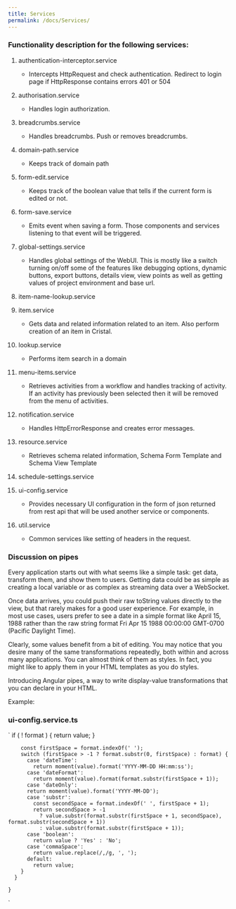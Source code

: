 ```yaml
---
title: Services
permalink: /docs/Services/
---
```


### Functionality description for the following services: 
1. authentication-interceptor.service
    * Intercepts HttpRequest and check authentication. Redirect to login page if HttpResponse contains errors 401 or 504
1. authorisation.service
   * Handles login authorization.
1. breadcrumbs.service
   * Handles breadcrumbs. Push or removes breadcrumbs.
1. domain-path.service
   * Keeps track of domain path
1. form-edit.service
   * Keeps track of the boolean value that tells if the current form is edited or not.
1. form-save.service
   * Emits event when saving a form. Those components and services listening to that event will be triggered.
1. global-settings.service	
   * Handles global settings of the WebUI. This is mostly like a switch turning on/off some of the features like debugging options, dynamic buttons, export buttons, details view, view points as well as getting values of project environment and base url.
1. item-name-lookup.service
   
1. item.service
   * Gets data and related information related to an item. Also perform creation of an item in Cristal.
1. lookup.service
   * Performs item search in a domain
1. menu-items.service
   * Retrieves activities from a workflow and handles tracking of activity. If an activity has previously been selected then it will be removed from the menu of activities.
1. notification.service
   * Handles HttpErrorResponse and creates error messages.
1. resource.service
   * Retrieves schema related information, Schema Form Template and Schema View Template
1. schedule-settings.service
1. ui-config.service
   * Provides necessary UI configuration in the form of json returned from rest api that will be used another service or components.
1. util.service
   * Common services like setting of headers in the request.

### Discussion on pipes

Every application starts out with what seems like a simple task: get data, transform them, and show them to users. Getting data could be as simple as creating a local variable or as complex as streaming data over a WebSocket.

Once data arrives, you could push their raw toString values directly to the view, but that rarely makes for a good user experience. For example, in most use cases, users prefer to see a date in a simple format like April 15, 1988 rather than the raw string format Fri Apr 15 1988 00:00:00 GMT-0700 (Pacific Daylight Time).

Clearly, some values benefit from a bit of editing. You may notice that you desire many of the same transformations repeatedly, both within and across many applications. You can almost think of them as styles. In fact, you might like to apply them in your HTML templates as you do styles.

Introducing Angular pipes, a way to write display-value transformations that you can declare in your HTML.

Example:
### ui-config.service.ts
`
		if ( ! format ) {
		  return value;
		}
	 
		const firstSpace = format.indexOf(' ');
		switch (firstSpace > -1 ? format.substr(0, firstSpace) : format) {
		  case 'dateTime':
			return moment(value).format('YYYY-MM-DD HH:mm:ss');
		  case 'dateFormat':
			return moment(value).format(format.substr(firstSpace + 1));
		  case 'dateOnly':
		  return moment(value).format('YYYY-MM-DD');
		  case 'substr':
			const secondSpace = format.indexOf(' ', firstSpace + 1);
			return secondSpace > -1
			  ? value.substr(format.substr(firstSpace + 1, secondSpace), format.substr(secondSpace + 1))
			  : value.substr(format.substr(firstSpace + 1));
		  case 'boolean':
			return value ? 'Yes' : 'No';
		  case 'commaSpace':
			return value.replace(/,/g, ', ');
		  default:
			return value;
		}
	  }
	 
	}
`